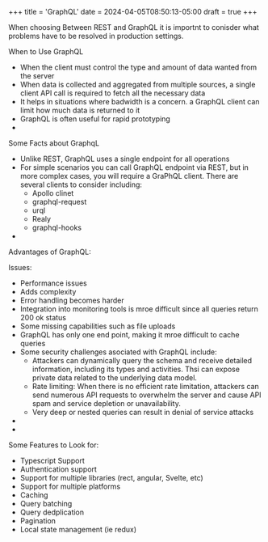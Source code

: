 +++
title = 'GraphQL'
date = 2024-04-05T08:50:13-05:00
draft = true
+++

When choosing Between REST and GraphQL it is importnt to conisder what problems have to be resolved in production settings.

When to Use GraphQL

- When the client must control the type and amount of data wanted from the server
- When data is collected and aggregated from multiple sources, a single client API call is required to fetch all the necessary data
- It helps in situations where badwidth is a concern. a GraphQL client can limit how much data is returned to it
- GraphQL is often useful for rapid prototyping
- 


Some Facts about GraphqL

- Unlike REST, GraphQL uses a single endpoint for all operations
- For simple scenarios you can call GraphQL endpoint via REST, but in more complex cases, you will require a GraPhQL client. There are several clients to consider including:
  - Apollo clinet
  - graphql-request
  - urql
  - Realy
  - graphql-hooks
- 


Advantages of GraphQL:



Issues:

- Performance issues
- Adds complexity
- Error handling becomes harder
- Integration into monitoring tools is mroe difficult since all queries return 200 ok status
- Some missing capabilities such as file uploads
- GraphQL has only one end point, making it mroe difficult to cache queries
- Some security challenges asociated with GraphQL include:
  - Attackers can dynamically query the schema and receive detailed information, including its types and activities. Thsi can expose  private data related to the underlying data model.
  - Rate limiting: When there is no efficient rate limitation, attackers can send numerous API requests to overwhelm the server and cause API spam and service depletion or unavailability.
  - Very deep or nested queries can result in denial of service attacks
-  
-


Some Features to Look for:

- Typescript Support
- Authentication support
- Support for multiple libraries (rect, angular, Svelte, etc)
- Support for multiple platforms
- Caching
- Query batching
- Query dedplication
- Pagination
- Local state management (ie redux)